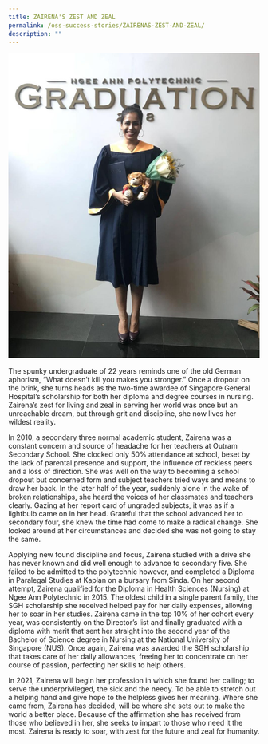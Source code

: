 ```yaml
---
title: ZAIRENA'S ZEST AND ZEAL
permalink: /oss-success-stories/ZAIRENAS-ZEST-AND-ZEAL/
description: ""
---
```

![](/images/OSS%20Success%20Stories/ZAIRENA/ZAIRENA.jpg)

The spunky undergraduate of 22 years reminds one of the old German aphorism, “What doesn’t kill you makes you stronger.” Once a dropout on the brink, she turns heads as the two-time awardee of Singapore General Hospital’s scholarship for both her diploma and degree courses in nursing. Zairena’s zest for living and zeal in serving her world was once but an unreachable dream, but through grit and discipline, she now lives her wildest reality.

In 2010, a secondary three normal academic student, Zairena was a constant concern and source of headache for her teachers at Outram Secondary School. She clocked only 50% attendance at school, beset by the lack of parental presence and support, the influence of reckless peers and a loss of direction. She was well on the way to becoming a school dropout but concerned form and subject teachers tried ways and means to draw her back. In the later half of the year, suddenly alone in the wake of broken relationships, she heard the voices of her classmates and teachers clearly. Gazing at her report card of ungraded subjects, it was as if a lightbulb came on in her head. Grateful that the school advanced her to secondary four, she knew the time had come to make a radical change. She looked around at her circumstances and decided she was not going to stay the same. 

Applying new found discipline and focus, Zairena studied with a drive she has never known and did well enough to advance to secondary five. She failed to be admitted to the polytechnic however, and completed a Diploma in Paralegal Studies at Kaplan on a bursary from Sinda. On her second attempt, Zairena qualified for the Diploma in Health Sciences (Nursing) at Ngee Ann Polytechnic in 2015. The oldest child in a single parent family, the SGH scholarship she received helped pay for her daily expenses, allowing her to soar in her studies. Zairena came in the top 10% of her cohort every year, was consistently on the Director’s list and finally graduated with a diploma with merit that sent her straight into the second year of the Bachelor of Science degree in Nursing at the National University of Singapore (NUS). Once again, Zairena was awarded the SGH scholarship that takes care of her daily allowances, freeing her to concentrate on her course of passion, perfecting her skills to help others.

In 2021, Zairena will begin her profession in which she found her calling; to serve the underprivileged, the sick and the needy. To be able to stretch out a helping hand and give hope to the helpless gives her meaning. Where she came from, Zairena has decided, will be where she sets out to make the world a better place. Because of the affirmation she has received from those who believed in her, she seeks to impart to those who need it the most. Zairena is ready to soar, with zest for the future and zeal for humanity.